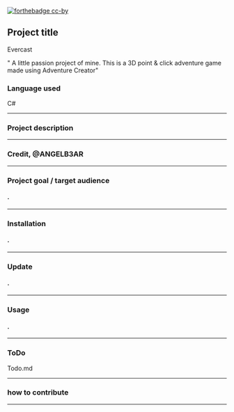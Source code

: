  [![forthebadge cc-by](https://licensebuttons.net/l/by-nc-sa/4.0/88x31.png)](https://creativecommons.org/licenses/by/4.0) 
## Project title
Evercast

" A little passion project of mine. This is a 3D point & click adventure game made using Adventure Creator"

### Language used

C#

-------------

### Project description
-------------
### Credit, @ANGELB3AR

-------------
### Project goal / target audience
#### .
-------------
### Installation
#### .
-------------
### Update
#### .
-------------
### Usage
#### .
---
### ToDo
Todo.md

---
### how to contribute

-------------

